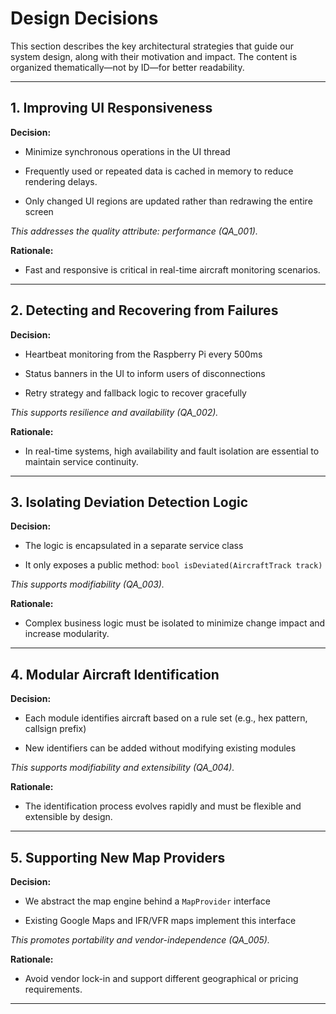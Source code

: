 # Design Decisions

This section describes the key architectural strategies that guide our system design, along with their motivation and impact. The content is organized thematically—not by ID—for better readability.

---

## 1. Improving UI Responsiveness
**Decision:**

 - Minimize synchronous operations in the UI thread

 - Frequently used or repeated data is cached in memory to reduce rendering delays.

 - Only changed UI regions are updated rather than redrawing the entire screen

_This addresses the quality attribute: performance (QA_001)._


**Rationale:**
 - Fast and responsive is critical in real-time aircraft monitoring scenarios.
---

## 2. Detecting and Recovering from Failures
**Decision:**

 - Heartbeat monitoring from the Raspberry Pi every 500ms

 - Status banners in the UI to inform users of disconnections

 - Retry strategy and fallback logic to recover gracefully

_This supports resilience and availability (QA_002)._

**Rationale:**
 - In real-time systems, high availability and fault isolation are essential to maintain service continuity.

---

## 3. Isolating Deviation Detection Logic
**Decision:**
 - The logic is encapsulated in a separate service class

 - It only exposes a public method: `bool isDeviated(AircraftTrack track)`

_This supports modifiability (QA_003)._

**Rationale:**
- Complex business logic must be isolated to minimize change impact and increase modularity.
---

## 4. Modular Aircraft Identification
**Decision:**

 - Each module identifies aircraft based on a rule set (e.g., hex pattern, callsign prefix)

 - New identifiers can be added without modifying existing modules

_This supports modifiability and extensibility (QA_004)._

**Rationale:**
- The identification process evolves rapidly and must be flexible and extensible by design.
---

## 5. Supporting New Map Providers
**Decision:**

 - We abstract the map engine behind a `MapProvider` interface

 - Existing Google Maps and IFR/VFR maps implement this interface

_This promotes portability and vendor-independence (QA_005)._

**Rationale:**
- Avoid vendor lock-in and support different geographical or pricing requirements.
---
